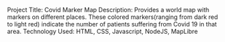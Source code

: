 Project Title: Covid Marker Map
Description: Provides a world map with markers on different places. These colored markers(ranging from dark red to light red) indicate the number of patients suffering from Covid 19 in that area.
Technology Used: HTML, CSS, Javascript, NodeJS, MapLibre
